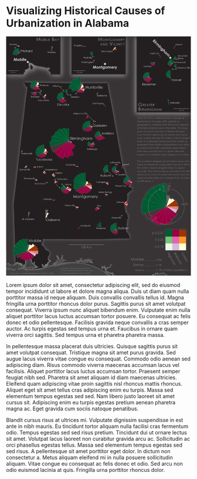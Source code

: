 # Visualizing Historical Causes of Urbanization in Alabama

<a href="../../img/thesis.jpg"><img class="feature_full" src="../../img/thesis.jpg" alt=""></a>

Lorem ipsum dolor sit amet, consectetur adipiscing elit, sed do eiusmod tempor incididunt ut labore et dolore magna aliqua. Duis ut diam quam nulla porttitor massa id neque aliquam. Duis convallis convallis tellus id. Magna fringilla urna porttitor rhoncus dolor purus. Sagittis purus sit amet volutpat consequat. Viverra ipsum nunc aliquet bibendum enim. Vulputate enim nulla aliquet porttitor lacus luctus accumsan tortor posuere. Eu consequat ac felis donec et odio pellentesque. Facilisis gravida neque convallis a cras semper auctor. Ac turpis egestas sed tempus urna et. Faucibus in ornare quam viverra orci sagittis. Sed tempus urna et pharetra pharetra massa.

In pellentesque massa placerat duis ultricies. Quisque sagittis purus sit amet volutpat consequat. Tristique magna sit amet purus gravida. Sed augue lacus viverra vitae congue eu consequat. Commodo odio aenean sed adipiscing diam. Risus commodo viverra maecenas accumsan lacus vel facilisis. Aliquet porttitor lacus luctus accumsan tortor. Praesent semper feugiat nibh sed. Pharetra sit amet aliquam id diam maecenas ultricies. Eleifend quam adipiscing vitae proin sagittis nisl rhoncus mattis rhoncus. Aliquet eget sit amet tellus cras adipiscing enim eu turpis. Massa sed elementum tempus egestas sed sed. Nam libero justo laoreet sit amet cursus sit. Adipiscing enim eu turpis egestas pretium aenean pharetra magna ac. Eget gravida cum sociis natoque penatibus.

Blandit cursus risus at ultrices mi. Vulputate dignissim suspendisse in est ante in nibh mauris. Eu tincidunt tortor aliquam nulla facilisi cras fermentum odio. Tempus egestas sed sed risus pretium. Tincidunt dui ut ornare lectus sit amet. Volutpat lacus laoreet non curabitur gravida arcu ac. Sollicitudin ac orci phasellus egestas tellus. Massa sed elementum tempus egestas sed sed risus. A pellentesque sit amet porttitor eget dolor. In dictum non consectetur a. Metus aliquam eleifend mi in nulla posuere sollicitudin aliquam. Vitae congue eu consequat ac felis donec et odio. Sed arcu non odio euismod lacinia at quis. Fringilla urna porttitor rhoncus dolor.